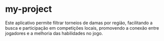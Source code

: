 # my-project
 Este aplicativo permite filtrar torneios de damas por região, facilitando a busca e participação em competições locais, promovendo a conexão entre jogadores e a melhoria das habilidades no jogo.
